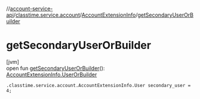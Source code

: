 //[account-service-api](../../../index.md)/[classtime.service.account](../index.md)/[AccountExtensionInfo](index.md)/[getSecondaryUserOrBuilder](get-secondary-user-or-builder.md)

# getSecondaryUserOrBuilder

[jvm]\
open fun [getSecondaryUserOrBuilder](get-secondary-user-or-builder.md)(): [AccountExtensionInfo.UserOrBuilder](-user-or-builder/index.md)

`.classtime.service.account.AccountExtensionInfo.User secondary_user = 4;`

